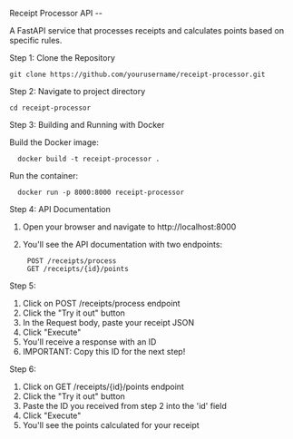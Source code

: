 Receipt Processor API --  

A FastAPI service that processes receipts and calculates points based on specific rules.

Step 1:
  Clone the Repository
  
    git clone https://github.com/yourusername/receipt-processor.git

  Step 2:
  Navigate to project directory
  
    cd receipt-processor

Step 3:
 Building and Running with Docker

Build the Docker image:

      docker build -t receipt-processor .

Run the container:

      docker run -p 8000:8000 receipt-processor

Step 4:
API Documentation

1. Open your browser and navigate to http://localhost:8000
2. You'll see the API documentation with two endpoints:

        POST /receipts/process
        GET /receipts/{id}/points

Step 5:

1. Click on POST /receipts/process endpoint
2. Click the "Try it out" button
3. In the Request body, paste your receipt JSON
4. Click "Execute"
5. You'll receive a response with an ID
6. IMPORTANT: Copy this ID for the next step!


Step 6:

1. Click on GET /receipts/{id}/points endpoint
2. Click the "Try it out" button
3. Paste the ID you received from step 2 into the 'id' field
4. Click "Execute"
5. You'll see the points calculated for your receipt

